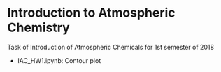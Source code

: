 # Introduction to Atmospheric Chemistry
Task of Introduction of Atmospheric Chemicals for 1st semester of 2018

- IAC_HW1.ipynb: Contour plot
